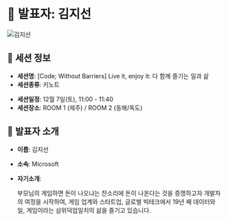 # 🎤 발표자: 김지선

<div class="container">
    <div class="row justify-content-center">
        <div class="col-md-4 profile mb-4 text-center">
            <img src="../images/speakers/jisunkim.jpg" alt="김지선" class="img-fluid" />
        </div>
    </div>
</div>

## 🔎 세션 정보

- **세션명**: [Code; Without Barriers] Live it, enjoy it: 다 함께 즐기는 일과 삶
- **세션종류**: 키노트
<!-- - **세션설명**: -->
- **세션일정**: 12월 7일(토), 11:00 - 11:40
- **세션장소**: ROOM 1 (제주) / ROOM 2 (동해/독도)

## 📜 발표자 소개

- **이름**: 김지선
- **소속**: Microsoft
- **자기소개**:

  부모님의 게임하면 돈이 나오냐는 잔소리에 돈이 나온다는 것을 증명하고자 개발자의 여정을 시작하여, 게임 업계와 스타트업, 글로벌 빅테크에서 19년 째 데이터와 일, 게임이라는 삼위덕업일치의 삶을 즐기고 있습니다.